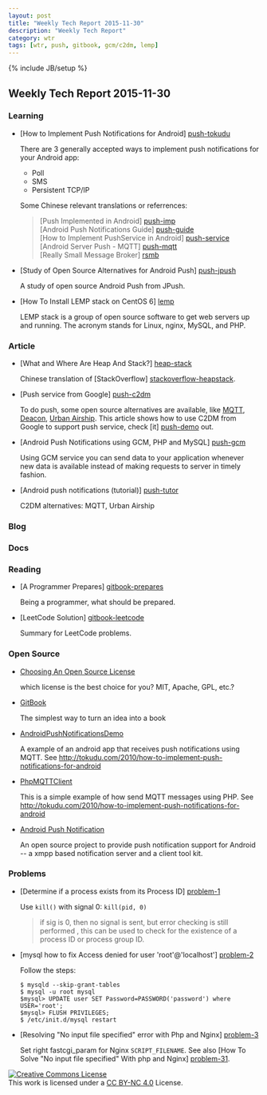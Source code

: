 ```yaml
---
layout: post
title: "Weekly Tech Report 2015-11-30"
description: "Weekly Tech Report"
category: wtr
tags: [wtr, push, gitbook, gcm/c2dm, lemp]
---
```

{% include JB/setup %}

## Weekly Tech Report 2015-11-30

### Learning

+   [How to Implement Push Notifications for Android] [push-tokudu]

    There are 3 generally accepted ways to implement push notifications for your Android app:

    + Poll
    + SMS 
    + Persistent TCP/IP

    Some Chinese relevant translations or referrences:
    > [Push Implemented in Android] [push-imp]  
    > [Android Push Notifications Guide] [push-guide]  
    > [How to Implement PushService in Android] [push-service]  
    > [Android Server Push - MQTT] [push-mqtt]  
    > [Really Small Message Broker] [rsmb]

[push-tokudu]: http://tokudu.com/post/50024574938/how-to-implement-push-notifications-for-android
[push-imp]: http://www.cnblogs.com/xirihanlin/archive/2011/12/06/2277807.html
[push-guide]: http://blog.csdn.net/joshua_yu/article/details/6563587
[push-service]: http://www.linuxidc.com/Linux/2012-06/62778.htm
[push-mqtt]: http://fanfq.iteye.com/blog/1405385
[rsmb]: https://www.ibm.com/developerworks/community/groups/service/html/communityview?communityUuid=d5bedadd-e46f-4c97-af89-22d65ffee070

+   [Study of Open Source Alternatives for Android Push] [push-jpush]

    A study of open source Android Push from JPush.

[push-jpush]: http://blog.jpush.cn/android_push_opensource_androidpn_xmpp_openfire/

+   [How To Install LEMP stack on CentOS 6] [lemp]

    LEMP stack is a group of open source software to get web servers up and 
    running. The acronym stands for Linux, nginx, MySQL, and PHP.

[lemp]: https://www.digitalocean.com/community/tutorials/how-to-install-linux-nginx-mysql-php-lemp-stack-on-centos-6

### Article

+   [What and Where Are Heap And Stack?] [heap-stack]

    Chinese translation of [StackOverflow] [stackoverflow-heapstack].

[heap-stack]: http://blog.jobbole.com/75321/
[stackoverflow-heapstack]: http://stackoverflow.com/questions/79923/what-and-where-are-the-stack-and-heap

+   [Push service from Google] [push-c2dm]

    To do push, some open source alternatives are available, like [MQTT],
    [Deacon], [Urban Airship]. This article shows how to use C2DM from Google
    to support push service, check [it] [push-demo] out.

[push-c2dm]: http://mylifewithandroid.blogspot.hk/2010/10/push-service-from-google.html
[mqtt]: http://knolleary.net/arduino-client-for-mqtt/
[deacon]: http://deacon.daverea.com/
[urban airship]: http://github.com/urbanairship/android-push-library
[push-demo]: http://pallergabor.uw.hu/androidblog/push.zip

+   [Android Push Notifications using GCM, PHP and MySQL] [push-gcm]

    Using GCM service you can send data to your application whenever new data is
    available instead of making requests to server in timely fashion.

[push-gcm]: http://www.androidhive.info/2012/10/android-push-notifications-using-google-cloud-messaging-gcm-php-and-mysql/

+   [Android push notifications (tutorial)] [push-tutor]

    C2DM alternatives: MQTT, Urban Airship

[push-tutor]: https://blog.serverdensity.com/android-push-notifications-tutorial/

### Blog


### Docs

### Reading

+   [A Programmer Prepares] [gitbook-prepares]

    Being a programmer, what should be prepared.

[gitbook-prepares]: https://www.gitbook.com/book/leohxj/a-programmer-prepares

+   [LeetCode Solution] [gitbook-leetcode]

    Summary for LeetCode problems.

[gitbook-leetcode]: https://www.gitbook.com/book/siddontang/leetcode-solution

### Open Source

+   [Choosing An Open Source License](http://choosealicense.com/)

    which license is the best choice for you? MIT, Apache, GPL, etc.?

+   [GitBook](https://github.com/GitbookIO)

    The simplest way to turn an idea into a book

+   [AndroidPushNotificationsDemo](https://github.com/tokudu/AndroidPushNotificationsDemo)

    A example of an android app that receives push notifications using MQTT.
    See http://tokudu.com/2010/how-to-implement-push-notifications-for-android

+   [PhpMQTTClient](https://github.com/tokudu/PhpMQTTClient)

    This is a simple example of how send MQTT messages using PHP.
    See http://tokudu.com/2010/how-to-implement-push-notifications-for-android

+   [Android Push Notification](https://sourceforge.net/projects/androidpn/)

    An open source project to provide push notification support for Android -- a xmpp based notification server and a client tool kit.

### Problems

+   [Determine if a process exists from its Process ID] [problem-1]

    Use `kill()` with signal 0: `kill(pid, 0)`

    > if sig is 0, then no signal is sent, but error checking is still performed
    > , this can be used to check for the existence of a process ID or process
    > group ID.

[problem-1]: http://stackoverflow.com/questions/12601759/determine-if-a-process-exists-from-its-process-id

+   [mysql how to fix Access denied for user 'root'@'localhost'] [problem-2]

    Follow the steps:

        $ mysqld --skip-grant-tables
        $ mysql -u root mysql
        $mysql> UPDATE user SET Password=PASSWORD('password') where USER='root';
        $mysql> FLUSH PRIVILEGES;
        $ /etc/init.d/mysql restart

[problem-2]: http://superuser.com/questions/603026/mysql-how-to-fix-access-denied-for-user-rootlocalhost

+   [Resolving "No input file specified" error with Php and Nginx] [problem-3]

    Set right fastcgi_param for Nginx `SCRIPT_FILENAME`.
    See also [How To Solve "No input file specified" With php and Nginx] [problem-31].

[problem-3]: http://nginxlibrary.com/resolving-no-input-file-specified-error/
[problem-31]: https://blog.martinfjordvald.com/2011/01/no-input-file-specified-with-php-and-nginx/


[![Creative Commons License][CC png]][CC BY-NC 4.0]<br/>
This work is licensed under a [CC BY-NC 4.0][] License.

[cc png]: https://i.creativecommons.org/l/by-nc/4.0/88x31.png
[cc by-nc 4.0]: http://creativecommons.org/licenses/by-nc/4.0/